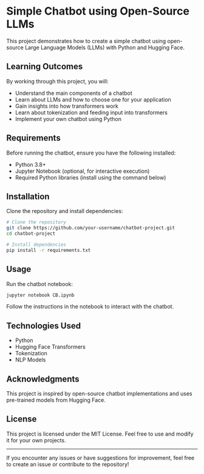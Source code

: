 # Simple Chatbot using Open-Source LLMs

This project demonstrates how to create a simple chatbot using open-source Large Language Models (LLMs) with Python and Hugging Face.

## Learning Outcomes
By working through this project, you will:
- Understand the main components of a chatbot
- Learn about LLMs and how to choose one for your application
- Gain insights into how transformers work
- Learn about tokenization and feeding input into transformers
- Implement your own chatbot using Python

## Requirements
Before running the chatbot, ensure you have the following installed:
- Python 3.8+
- Jupyter Notebook (optional, for interactive execution)
- Required Python libraries (install using the command below)

## Installation
Clone the repository and install dependencies:
```bash
# Clone the repository
git clone https://github.com/your-username/chatbot-project.git
cd chatbot-project

# Install dependencies
pip install -r requirements.txt
```

## Usage
Run the chatbot notebook:
```bash
jupyter notebook CB.ipynb
```
Follow the instructions in the notebook to interact with the chatbot.

## Technologies Used
- Python
- Hugging Face Transformers
- Tokenization
- NLP Models

## Acknowledgments
This project is inspired by open-source chatbot implementations and uses pre-trained models from Hugging Face.

## License
This project is licensed under the MIT License. Feel free to use and modify it for your own projects.

---

If you encounter any issues or have suggestions for improvement, feel free to create an issue or contribute to the repository!

